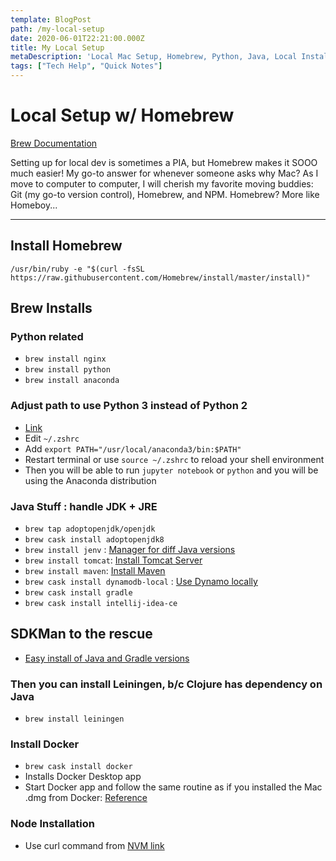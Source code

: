 ```yaml
---
template: BlogPost
path: /my-local-setup
date: 2020-06-01T22:21:00.000Z
title: My Local Setup
metaDescription: 'Local Mac Setup, Homebrew, Python, Java, Local Install, Environment Setup'
tags: ["Tech Help", "Quick Notes"]
---
```

# Local Setup w/ Homebrew

[Brew Documentation](https://brew.sh/)

Setting up for local dev is sometimes a PIA, but Homebrew makes it SOOO much easier! My go-to answer for whenever someone asks why Mac? As I move to computer to computer, I will cherish my favorite moving buddies: Git (my go-to version control), Homebrew, and NPM. Homebrew? More like Homeboy...

- - -

## Install Homebrew

`/usr/bin/ruby -e "$(curl -fsSL https://raw.githubusercontent.com/Homebrew/install/master/install)"`

## Brew Installs

### Python related

* `brew install nginx`
* `brew install python`
* `brew install anaconda`

### Adjust path to use Python 3 instead of Python 2

* [Link](https://medium.com/ayuth/install-anaconda-on-macos-with-homebrew-c94437d63a37)
* Edit `~/.zshrc`
* Add `export PATH="/usr/local/anaconda3/bin:$PATH"`
* Restart terminal or use `source ~/.zshrc` to reload your shell environment
* Then you will be able to run `jupyter notebook` or `python` and you will be using the Anaconda distribution

### Java Stuff : handle JDK + JRE

* `brew tap adoptopenjdk/openjdk`
* `brew cask install adoptopenjdk8`
* `brew install jenv` : [Manager for diff Java versions](https://medium.com/@brunofrascino/working-with-multiple-java-versions-in-macos-9a9c4f15615a)
* `brew install tomcat`: [Install Tomcat Server](https://medium.com/@fahimhossain_16989/installing-apache-tomcat-on-macos-mojave-using-homebrew-28ce039b4b2e)
* `brew install maven`: [Install Maven](https://www.code2bits.com/how-to-install-maven-on-macos-using-homebrew/)
* `brew cask install dynamodb-local` : [Use Dynamo locally](https://docs.aws.amazon.com/amazondynamodb/latest/developerguide/DynamoDBLocal.html)
* `brew cask install gradle`
* `brew cask install intellij-idea-ce`

## SDKMan to the rescue
- [Easy install of Java and Gradle versions](https://sdkman.io/)

### Then you can install Leiningen, b/c Clojure has dependency on Java

* `brew install leiningen`

### Install Docker
* `brew cask install docker`
* Installs Docker Desktop app
* Start Docker app and follow the same routine as if you installed the Mac .dmg from Docker: [Reference](https://stackoverflow.com/questions/44084846/cannot-connect-to-the-docker-daemon-on-macos)

### Node Installation

* Use curl command from [NVM link](https://github.com/nvm-sh/nvm)
